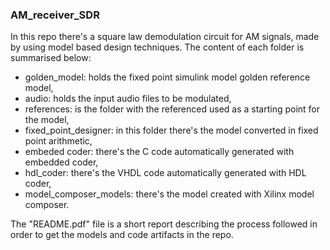 
### AM_receiver_SDR

In this repo there's a square law demodulation circuit for AM signals, made by using model based design techniques.
The content of each folder is summarised below:

* golden_model: holds the fixed point simulink model golden reference model,
* audio: holds the input audio files to be modulated,
* references: is the folder with the referenced used as a starting point for the model,
* fixed_point_designer: in this folder there's the model converted in fixed point arithmetic,
* embeded coder: there's the C code automatically generated with embedded coder,
* hdl_coder: there's the VHDL code automatically generated with HDL coder,
* model_composer_models: there's the model created with Xilinx model composer.

The "README.pdf" file is a short report describing the process followed in order to get the models and code artifacts in the repo.
